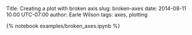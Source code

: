 Title: Creating a plot with broken axis
slug: broken-axes
date: 2014-08-11 10:00 UTC-07:00
author: Earle Wilson
tags: axes, plotting


{% notebook examples/broken_axes.ipynb %}
